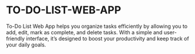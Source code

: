 # TO-DO-LIST-WEB-APP
To-Do List Web App helps you organize tasks efficiently by allowing you to add, edit, mark as complete, and delete tasks. With a simple and user-friendly interface, it’s designed to boost your productivity and keep track of your daily goals.
